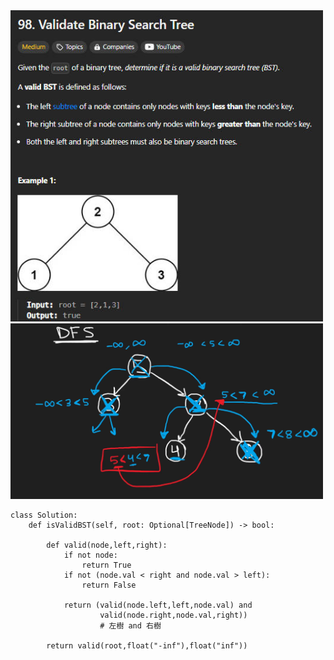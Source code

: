 <img src="photo/98. Validate Binary Search Tree.jpg" width="500">
<img src="draw/98. Validate Binary Search Tree.jpg" width="500">

```
class Solution:
    def isValidBST(self, root: Optional[TreeNode]) -> bool:
        
        def valid(node,left,right):
            if not node:
                return True
            if not (node.val < right and node.val > left):
                return False
            
            return (valid(node.left,left,node.val) and
                    valid(node.right,node.val,right))
                    # 左樹 and 右樹
                    
        return valid(root,float("-inf"),float("inf"))
```
